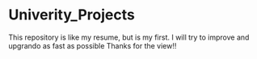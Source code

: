 # Univerity_Projects
This repository is like my resume, but is my first.
I will try to improve and upgrando as fast as possible
Thanks for the view!!
